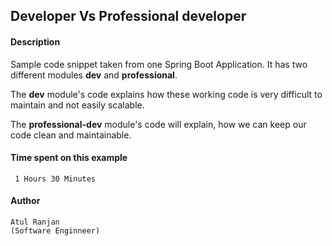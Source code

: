  ## Developer Vs Professional developer
 
 #### Description
 Sample code snippet taken from one Spring Boot Application.
 It has two different modules **dev** and **professional**.
 
 The **dev** module's code explains how these working code is very difficult to maintain and not easily scalable.
 
 The **professional-dev** module's code will explain, how we can keep our code clean and maintainable.
 
 #### Time spent on this example
     1 Hours 30 Minutes
 
 #### Author
    Atul Ranjan
    (Software Enginneer)
    